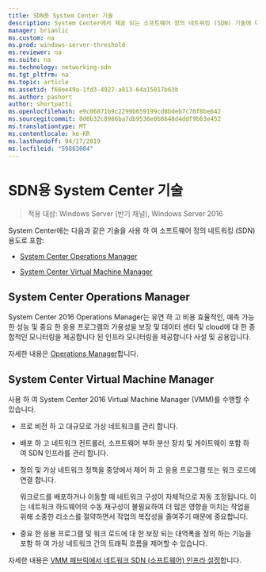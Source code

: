 ```yaml
---
title: SDN용 System Center 기술
description: System Center에서 제공 되는 소프트웨어 정의 네트워킹 (SDN) 기술에 대해 자세히 알아보려면이 항목에서는 사용할 수 있습니다.
manager: brianlic
ms.custom: na
ms.prod: windows-server-threshold
ms.reviewer: na
ms.suite: na
ms.technology: networking-sdn
ms.tgt_pltfrm: na
ms.topic: article
ms.assetid: f66ee49a-1fd3-4927-a813-64a15017b63b
ms.author: pashort
author: shortpatti
ms.openlocfilehash: e9c06871b9c2299b659199cd8bdeb7c70f8be642
ms.sourcegitcommit: 0d0b32c8986ba7db9536e0b8648d4ddf9b03e452
ms.translationtype: MT
ms.contentlocale: ko-KR
ms.lasthandoff: 04/17/2019
ms.locfileid: "59863004"
---
```

# <a name="system-center-technologies-for-sdn"></a>SDN용 System Center 기술

>적용 대상: Windows Server (반기 채널), Windows Server 2016

System Center에는 다음과 같은 기술을 사용 하 여 소프트웨어 정의 네트워킹 (SDN) 용도로 포함:  
  
-   [System Center Operations Manager](#bkmk_scom)  
  
-   [System Center Virtual Machine Manager](#bkmk_scvmm)  
  
  
## <a name="bkmk_scom"></a>System Center Operations Manager  
System Center 2016 Operations Manager는 유연 하 고 비용 효율적인, 예측 가능한 성능 및 중요 한 응용 프로그램의 가용성을 보장 및 데이터 센터 및 cloud에 대 한 종합적인 모니터링을 제공합니다 된 인프라 모니터링을 제공합니다 사설 및 공용입니다.  
  
자세한 내용은 [Operations Manager](https://technet.microsoft.com/library/hh205987.aspx)합니다.  
  
## <a name="bkmk_scvmm"></a>System Center Virtual Machine Manager  
사용 하 여 System Center 2016 Virtual Machine Manager (VMM)를 수행할 수 있습니다.

- 프로 비전 하 고 대규모로 가상 네트워크를 관리 합니다.
- 배포 하 고 네트워크 컨트롤러, 소프트웨어 부하 분산 장치 및 게이트웨이 포함 하 여 SDN 인프라를 관리 합니다. 
- 정의 및 가상 네트워크 정책을 중앙에서 제어 하 고 응용 프로그램 또는 워크 로드에 연결 합니다. 

  워크로드를 배포하거나 이동할 때 네트워크 구성이 자체적으로 자동 조정됩니다. 이는 네트워크 하드웨어의 수동 재구성이 불필요하여 더 많은 영향을 미치는 작업을 위해 소중한 리소스를 절약하면서 작업의 복잡성을 줄여주기 때문에 중요합니다. 
- 중요 한 응용 프로그램 및 워크 로드에 대 한 보장 되는 대역폭을 정의 하는 기능을 포함 하 여 가상 네트워크 간의 트래픽 흐름을 제어할 수 있습니다.  
  

자세한 내용은 [VMM 패브릭에서 네트워크 SDN (소프트웨어) 인프라 설정](https://technet.microsoft.com/system-center-docs/vmm/scenario/sdn-overview)합니다.  
    

  